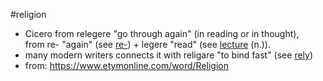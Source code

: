#religion 
- Cicero from relegere "go through again" (in reading or in thought), from re- "again" (see [re-](https://www.etymonline.com/word/re-?ref=etymonline_crossreference "Etymology, meaning and definition of re-")) + legere "read" (see [lecture](https://www.etymonline.com/word/lecture?ref=etymonline_crossreference#etymonline_v_6639 "Etymology, meaning and definition of lecture") (n.)).
- many modern writers connects it with religare "to bind fast" (see [rely](https://www.etymonline.com/word/rely?ref=etymonline_crossreference "Etymology, meaning and definition of rely"))
- from: https://www.etymonline.com/word/Religion